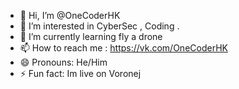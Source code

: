 - 👋 Hi, I’m @OneCoderHK
- 👀 I’m interested in CyberSec , Coding .
- 🌱 I’m currently learning fly a drone
- 📫 How to reach me : https://vk.com/OneCoderHK
- 😄 Pronouns: He/Him
- ⚡ Fun fact: Im live on Voronej

<!---
OneCoderHK/OneCoderHK is a ✨ special ✨ repository because its `README.md` (this file) appears on your GitHub profile.
You can click the Preview link to take a look at your changes.
--->
